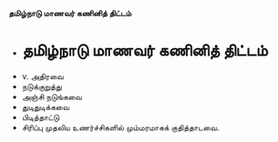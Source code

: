**தமிழ்நாடு மாணவர் கணினித் திட்டம்**
- # தமிழ்நாடு மாணவர் கணினித் திட்டம்
- v. அதிரவை
- நடுக்குறுத்து
- அஞ்சி நடுங்கவை
- துடிதுடிக்கவை
- பிடித்தாட்டு
- சிரிப்பு முதலிய உணர்ச்சிகளில் மும்மரமாகக் குதித்தாடவை.

